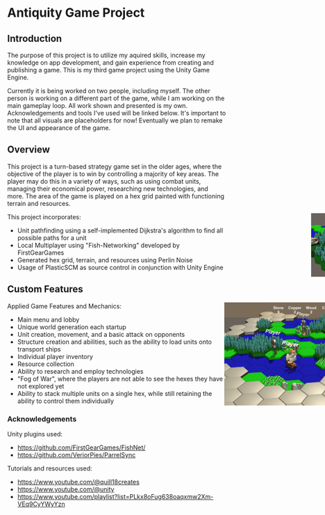 # Antiquity Game Project

<div style="width: 1000px; height 600px;"><img src="https://github.com/edwarddemy/AntiquityGameProject/blob/main/a3.PNG?raw=true" width="25%" height="25%" align="right"></div>


## Introduction
The purpose of this project is to utilize my aquired skills, increase my knowledge on app development, and gain experience from creating and publishing a game. This is my third game project using the Unity Game Engine. 

Currently it is being worked on two people, including myself. The other person is working on a different part of the game, while I am working on the main gameplay loop. All work shown and presented is my own. Acknowledgements and tools I've used will be linked below. It's important to note that all visuals are placeholders for now! Eventually we plan to remake the UI and appearance of the game.

## Overview

This project is a turn-based strategy game set in the older ages, where the objective of the player is to win by controlling a majority of key areas. The player may do this in a variety of ways, such as using combat units, managing their economical power, researching new technologies, and more. The area of the game is played on a hex grid painted with functioning terrain and resources.

<div style="width: 1000px; height 600px;"><img src="https://github.com/edwarddemy/AntiquityGameProject/blob/main/a5.PNG?raw=true" width="30%" height="30%" align="right"></div>

This project incorporates:
  - Unit pathfinding using a self-implemented Dijkstra's algorithm to find all possible paths for a unit
  - Local Multiplayer using "Fish-Networking" developed by FirstGearGames
  - Generated hex grid, terrain, and resources using Perlin Noise
  - Usage of PlasticSCM as source control in conjunction with Unity Engine

## Custom Features

<div style="width: 1000px; height 600px;"><img src="https://github.com/edwarddemy/AntiquityGameProject/blob/main/a6.gif?raw=true" width="50%" height="50%" align="right"></div>

Applied Game Features and Mechanics:

- Main menu and lobby
- Unique world generation each startup
- Unit creation, movement, and a basic attack on opponents
- Structure creation and abilities, such as the ability to load units onto transport ships
- Individual player inventory
- Resource collection
- Ability to research and employ technologies
- "Fog of War", where the players are not able to see the hexes they have not explored yet
- Ability to stack multiple units on a single hex, while still retaining the ability to control them individually

### Acknowledgements

Unity plugins used:
- https://github.com/FirstGearGames/FishNet/
- https://github.com/VeriorPies/ParrelSync

Tutorials and resources used:
- https://www.youtube.com/@quill18creates
- https://www.youtube.com/@unity
- https://www.youtube.com/playlist?list=PLkx8oFug638oaqxmw2Xm-VEq9CyYWyYzn
